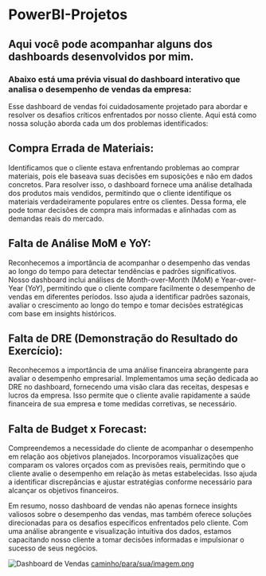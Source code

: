 # PowerBI-Projetos

## Aqui você pode acompanhar alguns dos dashboards desenvolvidos por mim.

### Abaixo está uma prévia visual do dashboard interativo que analisa o desempenho de vendas da empresa:

Esse dashboard de vendas foi cuidadosamente projetado para abordar e resolver os desafios críticos enfrentados por nosso cliente. Aqui está como nossa solução aborda cada um dos problemas identificados:

## Compra Errada de Materiais:

Identificamos que o cliente estava enfrentando problemas ao comprar materiais, pois ele baseava suas decisões em suposições e não em dados concretos.
Para resolver isso, o dashboard fornece uma análise detalhada dos produtos mais vendidos, permitindo que o cliente identifique os materiais verdadeiramente populares entre os clientes. Dessa forma, ele pode tomar decisões de compra mais informadas e alinhadas com as demandas reais do mercado.

## Falta de Análise MoM e YoY:

Reconhecemos a importância de acompanhar o desempenho das vendas ao longo do tempo para detectar tendências e padrões significativos.
Nosso dashboard inclui análises de Month-over-Month (MoM) e Year-over-Year (YoY), permitindo que o cliente compare facilmente o desempenho de vendas em diferentes períodos. Isso ajuda a identificar padrões sazonais, avaliar o crescimento ao longo do tempo e tomar decisões estratégicas com base em insights históricos.

## Falta de DRE (Demonstração do Resultado do Exercício):

Reconhecemos a importância de uma análise financeira abrangente para avaliar o desempenho empresarial.
Implementamos uma seção dedicada ao DRE no dashboard, fornecendo uma visão clara das receitas, despesas e lucros da empresa. Isso permite que o cliente avalie rapidamente a saúde financeira de sua empresa e tome medidas corretivas, se necessário.

## Falta de Budget x Forecast:

Compreendemos a necessidade do cliente de acompanhar o desempenho em relação aos objetivos planejados.
Incorporamos visualizações que comparam os valores orçados com as previsões reais, permitindo que o cliente avalie o desempenho em relação às metas estabelecidas. Isso ajuda a identificar discrepâncias e ajustar estratégias conforme necessário para alcançar os objetivos financeiros.

Em resumo, nosso dashboard de vendas não apenas fornece insights valiosos sobre o desempenho das vendas, mas também oferece soluções direcionadas para os desafios específicos enfrentados pelo cliente. Com uma análise abrangente e visualização intuitiva dos dados, estamos capacitando nosso cliente a tomar decisões informadas e impulsionar o sucesso de seus negócios.

![Dashboard de Vendas](https://app.powerbi.com/reportEmbed?reportId=aa3774b3-a169-4545-9e37-f1a278dc20ad&autoAuth=true&ctid=2d2d531a-2b9f-4727-b685-753cb31db710)
[caminho/para/sua/imagem.png](https://github.com/georgehenriquecardoso/PowerBI-Projetos/blob/main/Dashboard%20Financeiro/Assets/Dashboard%20de%20Vendas.png)

